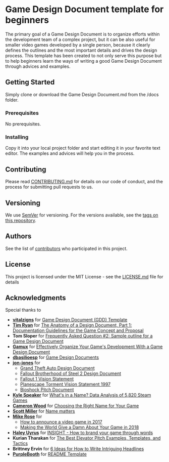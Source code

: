 # Game Design Document template for beginners

The primary goal of a Game Design Document is to organize efforts within the development team of a complex project, but it can be also useful for smaller video games developed by a single person, because it clearly defines the outlines and the most important details and drives the design process. This template has been created to not only serve this purpose but to help beginners learn the ways of writing a good Game Design Document through advices and examples.

## Getting Started

Simply clone or download the Game Design Document.md from the /docs folder.

### Prerequisites

No prerequisites.

### Installing

Copy it into your local project folder and start editing it in your favorite text editor. The examples and advices will help you in the process.

## Contributing

Please read [CONTRIBUTING.md](https://gist.github.com/PurpleBooth/b24679402957c63ec426) for details on our code of conduct, and the process for submitting pull requests to us.

## Versioning

We use [SemVer](http://semver.org/) for versioning. For the versions available, see the [tags on this repository](https://github.com/your/project/tags). 

## Authors

See the list of [contributors](https://github.com/purplebooth/git-lint-validators/contributors) who participated in this project.

## License

This project is licensed under the MIT License - see the [LICENSE.md](LICENSE.md) file for details

## Acknowledgments

Special thanks to

* **[vitalzigns](http://vitalzigns.com/)** for [Game Design Document (GDD) Template](https://vitalzigns.itch.io/gdd)
* **[Tim Ryan](http://www.gamasutra.com/view/authors/915461/Tim_Ryan.php)** for [The Anatomy of a Design Document, Part 1: Documentation Guidelines for the Game Concept and Proposal](http://www.gamasutra.com/view/feature/3384/the_anatomy_of_a_design_document_.php)
* **Tom Sloper** for [Frequently Asked Question #2: Sample outline for a Game Design Document](http://www.sloperama.com/advice/specs.html)
* **[Gamux](https://tutsplus.com/authors/gamux?_ga=2.22725307.1689116585.1541960636-266152398.1537465956)** for [Effectively Organize Your Game's Development With a Game Design Document](https://code.tutsplus.com/articles/effectively-organize-your-games-development-with-a-game-design-document--active-10140)
* **[dbasilioesp](https://github.com/dbasilioesp)** for [Game Design Documents](https://github.com/dbasilioesp/game-design-documents)
* **[jon-jones](https://www.scribd.com/user/28174098/jon-jones)** for 
  * [Grand Theft Auto Design Document](https://www.scribd.com/doc/53563149/Grand-Theft-Auto-Design-Document)
  * [Fallout Brotherhood of Steel 2 Design Document](https://www.scribd.com/doc/32184089/Fallout-Brotherhood-of-Steel-2-Design-Document)
  * [Fallout 1 Vision Statement](https://www.scribd.com/doc/32182571/Fallout-1-Vision-Statement)
  * [Planescape Torment Vision Statement 1997](https://www.scribd.com/doc/32182096/Planescape-Torment-Vision-Statement-1997)
  * [Bioshock Pitch Document](https://www.scribd.com/doc/32211144/Bioshock-Pitch-Document)
* **[Kyle Speaker](https://tutsplus.com/authors/kyle-speaker?_ga=2.224439194.1689116585.1541960636-266152398.1537465956)** for [What's in a Name? Data Analysis of 5,820 Steam Games](https://gamedevelopment.tutsplus.com/articles/whats-in-a-name-data-analysis-of-5820-steam-games--cms-30101)
* **[Cameron Wood](https://tutsplus.com/authors/cameron-wood?_ga=2.245932036.1689116585.1541960636-266152398.1537465956)** for [Choosing the Right Name for Your Game](https://gamedevelopment.tutsplus.com/articles/choosing-the-right-name-for-your-game--gamedev-3895)
* **[Scott Miller](https://dukenukem.typepad.com/about.html)** for [Name matters](https://dukenukem.typepad.com/game_matters/2004/02/the_name_of_the.html)
* **[Mike Rose](https://twitter.com/RaveofRavendale)** for
  * [How to announce a video game in 2017](https://www.gamesindustry.biz/articles/2017-09-12-how-to-announce-a-video-game-in-2017)
  * [Making the World Give a Damn About Your Game in 2018](https://youtu.be/IWRu3RRqQmY)
* **[Haley Uyrus](http://uyrus.com/)** for [INSIGHT - How to brand your game through words](https://www.pcgamesinsider.biz/interviews-and-opinion/67383/insight-how-to-brand-your-game-through-words/)
* **Kurian Tharakan** for [The Best Elevator Pitch Examples, Templates, and Tactics](https://strategypeak.com/elevator-pitch-examples/)
* **Brittney Ervin** for [6 Ideas for How to Write Intriguing Headlines](http://www.inboundmarketingagents.com/inbound-marketing-agents-blog/bid/346450/6-Ideas-for-How-to-Write-Intriguing-Headlines)
* **[PurpleBooth](https://github.com/PurpleBooth)** for [README Template](https://gist.github.com/PurpleBooth/109311bb0361f32d87a2)
